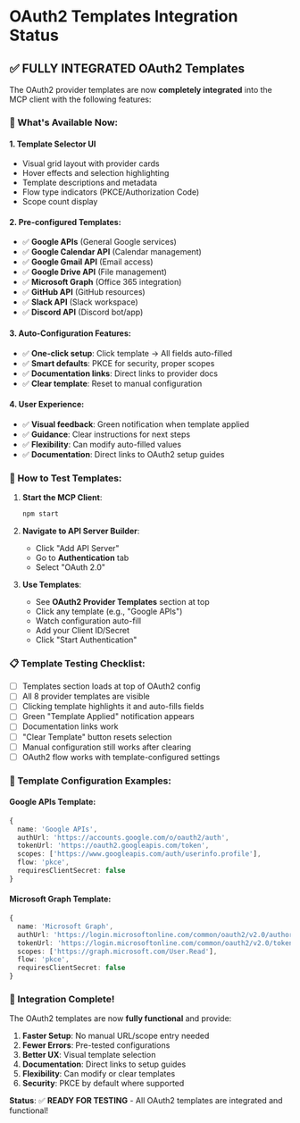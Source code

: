 # OAuth2 Templates Integration Status

## ✅ FULLY INTEGRATED OAuth2 Templates

The OAuth2 provider templates are now **completely integrated** into the MCP client with the following features:

### 🎯 What's Available Now:

#### 1. **Template Selector UI**

- Visual grid layout with provider cards
- Hover effects and selection highlighting
- Template descriptions and metadata
- Flow type indicators (PKCE/Authorization Code)
- Scope count display

#### 2. **Pre-configured Templates**:

- ✅ **Google APIs** (General Google services)
- ✅ **Google Calendar API** (Calendar management)
- ✅ **Google Gmail API** (Email access)
- ✅ **Google Drive API** (File management)
- ✅ **Microsoft Graph** (Office 365 integration)
- ✅ **GitHub API** (GitHub resources)
- ✅ **Slack API** (Slack workspace)
- ✅ **Discord API** (Discord bot/app)

#### 3. **Auto-Configuration Features**:

- ✅ **One-click setup**: Click template → All fields auto-filled
- ✅ **Smart defaults**: PKCE for security, proper scopes
- ✅ **Documentation links**: Direct links to provider docs
- ✅ **Clear template**: Reset to manual configuration

#### 4. **User Experience**:

- ✅ **Visual feedback**: Green notification when template applied
- ✅ **Guidance**: Clear instructions for next steps
- ✅ **Flexibility**: Can modify auto-filled values
- ✅ **Documentation**: Direct links to OAuth2 setup guides

### 🚀 How to Test Templates:

1. **Start the MCP Client**:

   ```bash
   npm start
   ```

2. **Navigate to API Server Builder**:

   - Click "Add API Server"
   - Go to **Authentication** tab
   - Select "OAuth 2.0"

3. **Use Templates**:
   - See **OAuth2 Provider Templates** section at top
   - Click any template (e.g., "Google APIs")
   - Watch configuration auto-fill
   - Add your Client ID/Secret
   - Click "Start Authentication"

### 📋 Template Testing Checklist:

- [ ] Templates section loads at top of OAuth2 config
- [ ] All 8 provider templates are visible
- [ ] Clicking template highlights it and auto-fills fields
- [ ] Green "Template Applied" notification appears
- [ ] Documentation links work
- [ ] "Clear Template" button resets selection
- [ ] Manual configuration still works after clearing
- [ ] OAuth2 flow works with template-configured settings

### 🔧 Template Configuration Examples:

#### Google APIs Template:

```typescript
{
  name: 'Google APIs',
  authUrl: 'https://accounts.google.com/o/oauth2/auth',
  tokenUrl: 'https://oauth2.googleapis.com/token',
  scopes: ['https://www.googleapis.com/auth/userinfo.profile'],
  flow: 'pkce',
  requiresClientSecret: false
}
```

#### Microsoft Graph Template:

```typescript
{
  name: 'Microsoft Graph',
  authUrl: 'https://login.microsoftonline.com/common/oauth2/v2.0/authorize',
  tokenUrl: 'https://login.microsoftonline.com/common/oauth2/v2.0/token',
  scopes: ['https://graph.microsoft.com/User.Read'],
  flow: 'pkce',
  requiresClientSecret: false
}
```

### 🎉 Integration Complete!

The OAuth2 templates are now **fully functional** and provide:

1. **Faster Setup**: No manual URL/scope entry needed
2. **Fewer Errors**: Pre-tested configurations
3. **Better UX**: Visual template selection
4. **Documentation**: Direct links to setup guides
5. **Flexibility**: Can modify or clear templates
6. **Security**: PKCE by default where supported

**Status**: ✅ **READY FOR TESTING** - All OAuth2 templates are integrated and functional!
